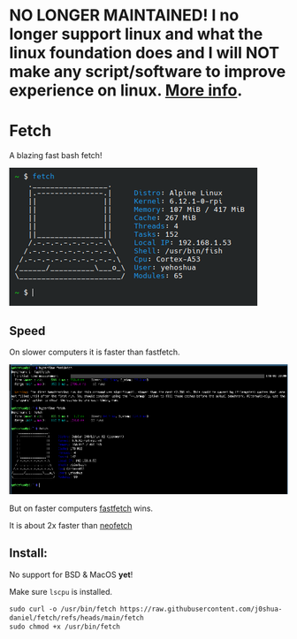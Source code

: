 # NO LONGER MAINTAINED! I no longer support linux and what the linux foundation does and I will NOT make any script/software to improve experience on linux. [More info](https://gist.github.com/j0shua-daniel/65abe881f363a007a2f4efcb08cc5a4a).

# Fetch
A blazing fast bash fetch!

![alt text](https://github.com/j0shua-daniel/images/blob/main/2024-12-29_15-01.png)

## Speed

On slower computers it is faster than fastfetch.

![img](https://github.com/j0shua-daniel/images/blob/main/fetch.png?raw=true)

But on faster computers [fastfetch](https://github.com/fastfetch-cli/fastfetch) wins.

It is about 2x faster than [neofetch](https://github.com/dylanaraps/neofetch)

## Install:
No support for BSD & MacOS **yet**!

Make sure `lscpu` is installed.

```
sudo curl -o /usr/bin/fetch https://raw.githubusercontent.com/j0shua-daniel/fetch/refs/heads/main/fetch
sudo chmod +x /usr/bin/fetch
```

